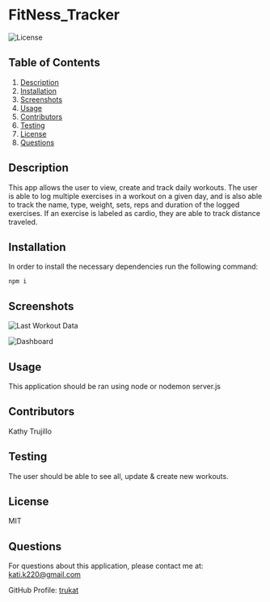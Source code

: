 # FitNess_Tracker

  ![License](https://img.shields.io/badge/license-MIT-blue.svg)
 
  ## Table of Contents
  1. [Description](#projectDescription)
  2. [Installation](#installation)
  3. [Screenshots](#Screenshots)
  4. [Usage](#usage)
  5. [Contributors](#contributors)
  6. [Testing](#testing)
  7. [License](#license)
  8. [Questions](#questions)

  ## Description 
  This app allows the user to view, create and track daily workouts. The user is able to log multiple exercises in a workout on a given day, and is also able to track the name, type, weight, sets, reps and duration of the logged exercises. If an exercise is labeled as cardio, they are able to track distance traveled.
    
  ## Installation
    
  In order to install the necessary dependencies run the following command:
  ```
  npm i
  ```

  ## Screenshots
  ![Last Workout Data](https://user-images.githubusercontent.com/70115734/111011821-e60df580-8357-11eb-983d-41e0c88a68ae.png)

  ![Dashboard](https://user-images.githubusercontent.com/70115734/111011815-e27a6e80-8357-11eb-8eed-56de370aa4d6.png)

  ## Usage
  This application should be ran using node or nodemon server.js

  ## Contributors
  Kathy Trujillo

  ## Testing
  The user should be able to see all, update & create new workouts.

  ## License
  MIT

  ## Questions
  For questions about this application, please contact me at: kati.k220@gmail.com

  GitHub Profile: [trukat](https://github.com/trukat/)
    
